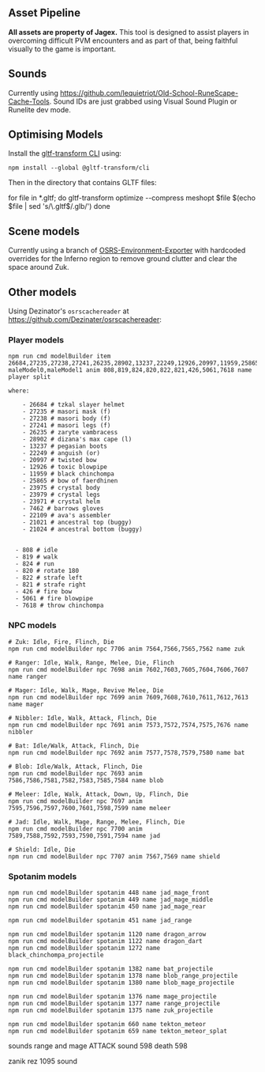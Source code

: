 ## Asset Pipeline

**All assets are property of Jagex.** This tool is designed to assist players in overcoming difficult PVM encounters and as part of that, being faithful visually to the game is important.

## Sounds

Currently using https://github.com/lequietriot/Old-School-RuneScape-Cache-Tools. Sound IDs are just grabbed using Visual Sound Plugin or Runelite dev mode.

## Optimising Models

Install the [gltf-transform CLI](https://gltf-transform.dev/) using:

    npm install --global @gltf-transform/cli

Then in the directory that contains GLTF files:

for file in *.gltf; do
    gltf-transform optimize --compress meshopt $file $(echo $file | sed 's/\.gltf$/\.glb/')
done

## Scene models

Currently using a branch of [OSRS-Environment-Exporter](https://github.com/Supalosa/OSRS-Environment-Exporter/pull/1) with hardcoded overrides for the Inferno region to remove ground clutter and clear the space around Zuk.

## Other models

Using Dezinator's `osrscachereader` at https://github.com/Dezinater/osrscachereader:

### Player models

    npm run cmd modelBuilder item 26684,27235,27238,27241,26235,28902,13237,22249,12926,20997,11959,25865,23975,23979,23971,7462,22109,21021,21024 maleModel0,maleModel1 anim 808,819,824,820,822,821,426,5061,7618 name player split

    where:

        - 26684 # tzkal slayer helmet
        - 27235 # masori mask (f)
        - 27238 # masori body (f)
        - 27241 # masori legs (f)
        - 26235 # zaryte vambracess
        - 28902 # dizana's max cape (l)
        - 13237 # pegasian boots
        - 22249 # anguish (or)
        - 20997 # twisted bow
        - 12926 # toxic blowpipe
        - 11959 # black chinchompa
        - 25865 # bow of faerdhinen
        - 23975 # crystal body
        - 23979 # crystal legs
        - 23971 # crystal helm
        - 7462 # barrows gloves
        - 22109 # ava's assembler
        - 21021 # ancestral top (buggy)
        - 21024 # ancestral bottom (buggy)


      - 808 # idle
      - 819 # walk
      - 824 # run
      - 820 # rotate 180
      - 822 # strafe left
      - 821 # strafe right
      - 426 # fire bow
      - 5061 # fire blowpipe
      - 7618 # throw chinchompa

### NPC models

    # Zuk: Idle, Fire, Flinch, Die
    npm run cmd modelBuilder npc 7706 anim 7564,7566,7565,7562 name zuk

    # Ranger: Idle, Walk, Range, Melee, Die, Flinch
    npm run cmd modelBuilder npc 7698 anim 7602,7603,7605,7604,7606,7607 name ranger

    # Mager: Idle, Walk, Mage, Revive Melee, Die
    npm run cmd modelBuilder npc 7699 anim 7609,7608,7610,7611,7612,7613 name mager

    # Nibbler: Idle, Walk, Attack, Flinch, Die
    npm run cmd modelBuilder npc 7691 anim 7573,7572,7574,7575,7676 name nibbler

    # Bat: Idle/Walk, Attack, Flinch, Die
    npm run cmd modelBuilder npc 7692 anim 7577,7578,7579,7580 name bat

    # Blob: Idle/Walk, Attack, Flinch, Die
    npm run cmd modelBuilder npc 7693 anim 7586,7586,7581,7582,7583,7585,7584 name blob

    # Meleer: Idle, Walk, Attack, Down, Up, Flinch, Die
    npm run cmd modelBuilder npc 7697 anim 7595,7596,7597,7600,7601,7598,7599 name meleer

    # Jad: Idle, Walk, Mage, Range, Melee, Flinch, Die
    npm run cmd modelBuilder npc 7700 anim 7589,7588,7592,7593,7590,7591,7594 name jad

    # Shield: Idle, Die
    npm run cmd modelBuilder npc 7707 anim 7567,7569 name shield

### Spotanim models

    npm run cmd modelBuilder spotanim 448 name jad_mage_front
    npm run cmd modelBuilder spotanim 449 name jad_mage_middle
    npm run cmd modelBuilder spotanim 450 name jad_mage_rear

    npm run cmd modelBuilder spotanim 451 name jad_range

    npm run cmd modelBuilder spotanim 1120 name dragon_arrow
    npm run cmd modelBuilder spotanim 1122 name dragon_dart
    npm run cmd modelBuilder spotanim 1272 name black_chinchompa_projectile

    npm run cmd modelBuilder spotanim 1382 name bat_projectile
    npm run cmd modelBuilder spotanim 1378 name blob_range_projectile
    npm run cmd modelBuilder spotanim 1380 name blob_mage_projectile

    npm run cmd modelBuilder spotanim 1376 name mage_projectile
    npm run cmd modelBuilder spotanim 1377 name range_projectile
    npm run cmd modelBuilder spotanim 1375 name zuk_projectile

    npm run cmd modelBuilder spotanim 660 name tekton_meteor
    npm run cmd modelBuilder spotanim 659 name tekton_meteor_splat

sounds
range and mage ATTACK  sound 598
death 598

zanik rez 1095 sound